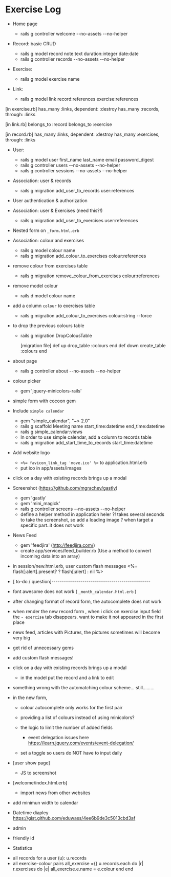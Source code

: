 # Exercise Log
- Home page
  + rails g controller welcome --no-assets --no-helper

- Record: basic CRUD
  + rails g model record note:text duration:integer date:date
  + rails g controller records --no-assets --no-helper

- Exercise:
  + rails g model exercise name

- Link:
  + rails g model link record:references exercise:references

[in exercise.rb]
  has_many :links, dependent: :destroy
  has_many :records, through: :links

[in link.rb]
  belongs_to :record
  belongs_to :exercise

[in record.rb]
  has_many :links, dependent: :destroy
  has_many :exercises, through: :links

- User:
  + rails g model user first_name last_name email password_digest
  + rails g controller users --no-assets --no-helper
  + rails g controller sessions --no-assets --no-helper

- Association: user & records
  + rails g migration add_user_to_records user:references

- User authentication & authorization

- Association: user & Exercises (need this?!)
  + rails g migration add_user_to_exercises user:references

- Nested form on `_form.html.erb`

- Association: colour and exercises
  + rails g model colour name
  + rails g migration add_colour_to_exercises colour:references

- remove colour from exercises table
  + rails g migration remove_colour_from_exercises colour:references

- remove model colour
  + rails d model colour name

- add a column `colour` to exercises table
  + rails g migration add_colour_to_exercises colour:string --force

- to drop the previous colours table
  + rails g migration DropColousTable

    [migration file]
      def up
        drop_table :colours
      end
      def down
        create_table :colours
      end

- about page
  + rails g controller about --no-assets --no-helper

* colour picker
  - gem 'jquery-minicolors-rails'

* simple form with cocoon gem

* Include `simple calendar`
   - gem "simple_calendar", "~> 2.0"
   <!-- + *= require simple_calendar  -->
   + rails g scaffold Meeting name start_time:datetime end_time:datetime
   + rails g simple_calendar:views

   - In order to use simple calendar, add a column to records table
   + rails g migration add_start_time_to_records start_time:datetime

* Add website logo
  - `<%= favicon_link_tag 'move.ico' %>` to application.html.erb
  - put ico in app/assets/images

* click on a day with existing records brings up a modal

* Screenshot (https://github.com/mgrachev/gastly)
  - gem 'gastly'
  - gem 'mini_magick'
  - rails g controller screens --no-assets --no-helper
  - define a helper method in application heler
  ?! takes several seconds to take the screenshot, so add a loading image
  ? when target a specific part..it does not work

* News Feed
  - gem 'feedjira' (http://feedjira.com/)
  - create app/services/feed_builder.rb
    (Use a method to convert incoming data into an array)


* in session/new.html.erb, user custom flash messages
      <%= flash[:alert].present? ? flash[:alert] : nil %>




* [ to-do / question]------------------------------------------------
- font awesome does not work ( `_month_calendar.html.erb` )
- after changing format of record form, the autocomplete does not work
- when render the new record form , when i click on exercise input field
  the `- exercise` tab disappears. want to make it not appeared in the first place
- news feed, articles with Pictures, the pictures sometimes will become very big
- get rid of unnecessary gems

- add custom flash messages!

- click on a day with existing records brings up a modal
  - in the model put the record and a link to edit

- something wrong with the automatching colour scheme... still.........

- in the new form,
  + colour autocomplete only works for the first pair
  + providing a list of colours instead of using minicolors?
  + the logic to limit the number of added fields
    - event delegation issues here
    https://learn.jquery.com/events/event-delegation/

  + set a toggle so users do NOT have to input daily

- [user show page]
  + JS to screenshot

- [welcome/index.html.erb]
  + import news from other websites

- add minimun width to calendar

- Datetime diapley
  https://gist.github.com/eduwass/4ee6b9de3c5013cbd3af
- admin
- friendly id

* Statistics

- all records for a user (u): u.records
- all exercise-colour pairs
all_exercise ={}
u.records.each do |r|
  r.exercises do |e|
    all_exercise.e.name = e.colour
  end
end













<!--  -->
